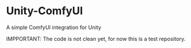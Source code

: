 # Unity-ComfyUI
A simple ComfyUI integration for Unity

IMPPORTANT: The code is not clean yet, for now this is a test repository.
